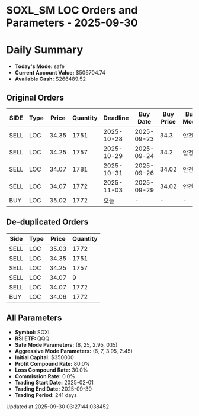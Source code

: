 # SOXL_SM LOC Orders and Parameters - 2025-09-30

# Daily Summary

- **Today's Mode:** safe
- **Current Account Value:** $506704.74
- **Available Cash:** $266489.52

## Original Orders

| SIDE | Type | Price | Quantity | Deadline | Buy Date | Buy Price | Buy Mode |
|------|------|-------|----------|----------|----------|-----------|----------|
| SELL | LOC | 34.35 | 1751 | 2025-10-28 | 2025-09-23 | 34.3 | 안전 |
| SELL | LOC | 34.25 | 1757 | 2025-10-29 | 2025-09-24 | 34.2 | 안전 |
| SELL | LOC | 34.07 | 1781 | 2025-10-31 | 2025-09-26 | 34.02 | 안전 |
| SELL | LOC | 34.07 | 1772 | 2025-11-03 | 2025-09-29 | 34.02 | 안전 |
| BUY | LOC | 35.02 | 1772 | 오늘 | - | - | - |

## De-duplicated Orders

| Side | Type | Price | Quantity |
|------|------|-------|----------|
| SELL | LOC | 35.03 | 1772 |
| SELL | LOC | 34.35 | 1751 |
| SELL | LOC | 34.25 | 1757 |
| SELL | LOC | 34.07 | 9 |
| SELL | LOC | 34.07 | 1772 |
| BUY | LOC | 34.06 | 1772 |

## All Parameters

- **Symbol:** SOXL
- **RSI ETF:** QQQ
- **Safe Mode Parameters:** (8, 25, 2.95, 0.15)
- **Aggressive Mode Parameters:** (6, 7, 3.95, 2.45)
- **Initial Capital:** $350000
- **Profit Compound Rate:** 80.0%
- **Loss Compound Rate:** 30.0%
- **Commission Rate:** 0.0%
- **Trading Start Date:** 2025-02-01
- **Trading End Date:** 2025-09-30
- **Trading Period:** 241 days

Updated at 2025-09-30 03:27:44.038452
